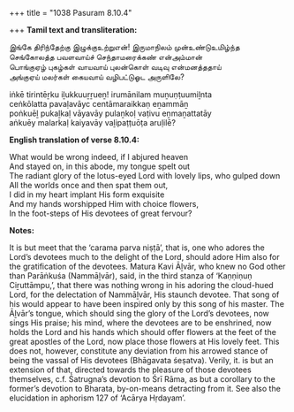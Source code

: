 +++
title = "1038 Pasuram 8.10.4"

+++
**Tamil text and transliteration:**

இங்கே திரிந்தேற்கு இழுக்குஉற்றுஎன்! இருமாநிலம் முன்உண்டுஉமிழ்ந்த  
செங்கோலத்த பவளவாய்ச் செந்தாமரைக்கண் என்அம்மான்  
பொங்குஏழ் புகழ்கள் வாயவாய் புலன்கொள் வடிவு என்மனத்ததாய்  
அங்குஏய் மலர்கள் கையவாய் வழிபட்டுஓட அருளிலே?

iṅkē tirintēṟku iḻukkuuṟṟueṉ! irumānilam muṉuṇṭuumiḻnta  
ceṅkōlatta pavaḷavāyc centāmaraikkaṇ eṉammāṉ  
poṅkuēḻ pukaḻkaḷ vāyavāy pulaṉkoḷ vaṭivu eṉmaṉattatāy  
aṅkuēy malarkaḷ kaiyavāy vaḻipaṭṭuōṭa aruḷilē?

**English translation of verse 8.10.4:**

What would be wrong indeed, if I abjured heaven  
And stayed on, in this abode, my tongue spelt out  
The radiant glory of the lotus-eyed Lord with lovely lips, who gulped down  
All the worlds once and then spat them out,  
I did in my heart implant His form exquisite  
And my hands worshipped Him with choice flowers,  
In the foot-steps of His devotees of great fervour?

**Notes:**

It is but meet that the ‘carama parva niṣṭā’, that is, one who adores the Lord’s devotees much to the delight of the Lord, should adore Him also for the gratification of the devotees. Matura Kavi Āḻvār, who knew no God other than Parāṅkuśa (Nammāḻvār), said, in the third stanza of ‘Kaṇṇiṇuṇ Ciṟuttāmpu,’, that there was nothing wrong in his adoring the cloud-hued Lord, for the delectation of Nammāḻvār, His staunch devotee. That song of his would appear to have been inspired only by this song of his master. The Āḻvār’s tongue, which should sing the glory of the Lord’s devotees, now sings His praise; his mind, where the devotees are to be enshrined, now holds the Lord and his hands which should offer flowers at the feet of the great apostles of the Lord, now place those flowers at His lovely feet. This does not, however, constitute any deviation from his arrowed stance of being the vassal of His devotees (Bhāgavata śeṣatva). Verily, it. is but an extension of that, directed towards the pleasure of those devotees themselves, c.f. Śatrugna’s devotion to Śrī Rāma, as but a corollary to the former’s devotion to Bharata, by-on-means detracting from it. See also the elucidation in aphorism 127 of ‘Acārya Hṛdayam’.


